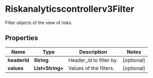 

# Riskanalyticscontrollerv3Filter

Filter objects of the view of risks.

## Properties

| Name | Type | Description | Notes |
|------------ | ------------- | ------------- | -------------|
|**headerId** | **String** | Header_id to filter by. |  [optional] |
|**values** | **List&lt;String&gt;** | Values of the filters. |  [optional] |



